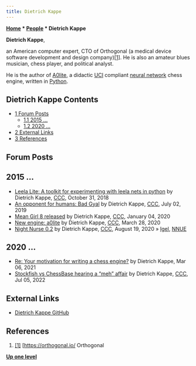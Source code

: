 ```yaml
---
title: Dietrich Kappe
---
```

**[Home](Home "Home") * [People](People "People") * Dietrich Kappe**

**Dietrich Kappe**,

an American computer expert, CTO of Orthogonal (a medical device software development and design company)<a id="cite-note-1" href="#cite-ref-1">[1]</a>. He is also an amateur blues musician, chess player, and political analyst.

He is the author of [A0lite](A0lite "A0lite"), a didactic [UCI](UCI "UCI") compliant [neural network](Neural_Networks "Neural Networks") chess engine, written in [Python](Python "Python").

## [](File:DietrichKappe.jpg) Dietrich Kappe Contents

- [1 Forum Posts](#forum-posts)
  - [1.1 2015 ...](#2015-...)
  - [1.2 2020 ...](#2020-...)
- [2 External Links](#external-links)
- [3 References](#references)

## Forum Posts

## 2015 ...

- [Leela Lite: A toolkit for experimenting with leela nets in python](http://www.talkchess.com/forum3/viewtopic.php?f=2&t=68789) by Dietrich Kappe, [CCC](CCC "CCC"), October 31, 2018
- [An opponent for humans: Bad Gyal](http://www.talkchess.com/forum3/viewtopic.php?f=2&t=71171) by Dietrich Kappe, [CCC](CCC "CCC"), July 02, 2019
- [Mean Girl 8 released](http://www.talkchess.com/forum3/viewtopic.php?f=2&t=72723) by Dietrich Kappe, [CCC](CCC "CCC"), January 04, 2020
- [New engine: a0lite](http://www.talkchess.com/forum3/viewtopic.php?f=2&t=73495) by Dietrich Kappe, [CCC](CCC "CCC"), March 28, 2020
- [Night Nurse 0.2](http://talkchess.com/forum3/viewtopic.php?f=2&t=74837) by Dietrich Kappe, [CCC](CCC "CCC"), August 19, 2020 » [Igel](Igel "Igel"), [NNUE](NNUE "NNUE")

## 2020 ...

- [Re: Your motivation for writing a chess engine?](http://talkchess.com/forum3/viewtopic.php?f=2&t=76787) by Dietrich Kappe, Mar 06, 2021
- [Stockfish vs ChessBase hearing a “meh” affair](http://talkchess.com/forum3/viewtopic.php?f=2&t=80238) by Dietrich Kappe, [CCC](CCC "CCC"), Jul 05, 2022

## External Links

- [Dietrich Kappe GitHub](https://github.com/dkappe)

## References

1. <a id="cite-ref-1" href="#cite-note-1">[1]</a> \[<https://orthogonal.io/> Orthogonal

**[Up one level](People "People")**

